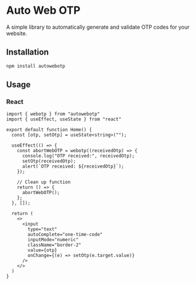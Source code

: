 # Auto Web OTP

A simple library to automatically generate and validate OTP codes for your website.

## Installation

```bash
npm install autowebotp
```

## Usage

### React
```tsx
import { webotp } from "autowebotp"
import { useEffect, useState } from "react"

export default function Home() {
  const [otp, setOtp] = useState<string>("");

  useEffect(() => {
    const abortWebOTP = webotp((receivedOtp) => {
      console.log("OTP received:", receivedOtp);
      setOtp(receivedOtp);
      alert(`OTP received: ${receivedOtp}`);
    });

    // Clean up function
    return () => {
      abortWebOTP();
    };
  }, []);

  return (
    <>
      <input 
        type="text" 
        autoComplete="one-time-code" 
        inputMode="numeric" 
        className="border-2"
        value={otp}
        onChange={(e) => setOtp(e.target.value)}
      />
    </>
  )
}
```